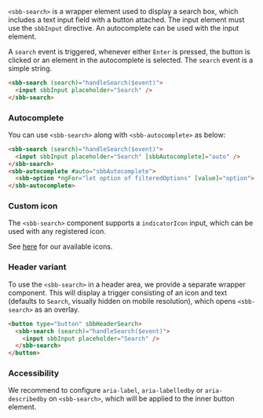 `<sbb-search>` is a wrapper element used to display a search box, which includes a text input
field with a button attached. The input element must use the `sbbInput` directive.
An autocomplete can be used with the input element.

A `search` event is triggered, whenever either `Enter` is pressed, the button is clicked or an element
in the autocomplete is selected. The `search` event is a simple string.

```html
<sbb-search (search)="handleSearch($event)">
  <input sbbInput placeholder="Search" />
</sbb-search>
```

### Autocomplete

You can use `<sbb-search>` along with `<sbb-autocomplete>` as below:

```html
<sbb-search (search)="handleSearch($event)">
  <input sbbInput placeholder="Search" [sbbAutocomplete]="auto" />
</sbb-search>
<sbb-autocomplete #auto="sbbAutocomplete">
  <sbb-option *ngFor="let option of filteredOptions" [value]="option"> {{ option }} </sbb-option>
</sbb-autocomplete>
```

### Custom icon

The `<sbb-search>` component supports a `indicatorIcon` input, which can be used with any
registered icon.

See [here](/angular/icon-overview) for our available icons.

### Header variant

To use the `<sbb-search>` in a header area, we provide a separate wrapper component.
This will display a trigger consisting of an icon and text (defaults to `Search`,
visually hidden on mobile resolution), which opens `<sbb-search>` as an overlay.

```html
<button type="button" sbbHeaderSearch>
  <sbb-search (search)="handleSearch($event)">
    <input sbbInput placeholder="Search" />
  </sbb-search>
</button>
```

### Accessibility

We recommend to configure `aria-label`, `aria-labelledby` or `aria-describedby` on
`<sbb-search>`, which will be applied to the inner button element.
